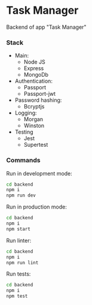 # Task Manager

Backend of app "Task Manager"

### Stack

- Main:
    - Node JS
    - Express
    - MongoDb
- Authentication:
    - Passport
    - Passport-jwt
- Password hashing:
    - Bcryptjs
- Logging:
    - Morgan
    - Winston
- Testing
    - Jest
    - Supertest

### Commands

Run in development mode:
```sh
cd backend
npm i
npm run dev
```

Run in production mode:
```sh
cd backend
npm i
npm start
```

Run linter:
```sh
cd backend
npm i
npm run lint
```

Run tests:
```sh
cd backend
npm i
npm test
```
